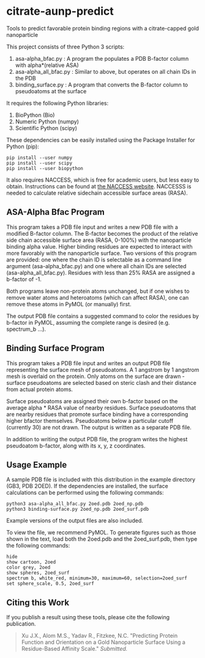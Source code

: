 # citrate-aunp-predict
Tools to predict favorable protein binding regions with a citrate-capped gold nanoparticle

This project consists of three Python 3 scripts:

1. asa-alpha_bfac.py     : A program the populates a PDB B-factor column with alpha*(relative ASA)
2. asa-alpha_all_bfac.py : Similar to above, but operates on all chain IDs in the PDB
3. binding_surface.py    : A program that converts the B-factor column to pseudoatoms at the surface

It requires the following Python libraries:

1. BioPython (Bio)
2. Numeric Python (numpy)
3. Scientific Python (scipy)

These dependencies can be easily installed using the Package Installer for Python (pip):

```
pip install --user numpy
pip install --user scipy
pip install --user biopython
```

It also requires NACCESS, which is free for academic users, but less easy to obtain. Instructions
can be found at [the NACCESS website](http://www.bioinf.manchester.ac.uk/naccess/). NACCESSS is 
needed to calculate relative sidechain accessible surface areas (RASA).

## ASA-Alpha Bfac Program

This program takes a PDB file input and writes a new PDB file with a modified B-factor column. The 
B-factor becomes the product of the relative side chain accessible surface area (RASA, 0-100%) with 
the nanoparticle binding alpha value. Higher binding residues are expected to interact with more 
favorably with the nanoparticle surface. Two versions of this program are provided: one where the
chain ID is selectable as a command line argument (asa-alpha_bfac.py) and one where all chain IDs
are selected (asa-alpha_all_bfac.py). Residues with less than 25% RASA are assigned a b-factor of -1.

Both programs leave non-protein atoms unchanged, but if one wishes to remove water atoms and
heteroatoms (which can affect RASA), one can remove these atoms in PyMOL (or manually) first.

The output PDB file contains a suggested command to color the residues by b-factor in PyMOL, 
assuming the complete range is desired (e.g. spectrum_b ...).

## Binding Surface Program

This program takes a PDB file input and writes an output PDB file representing the surface mesh
of pseudoatoms. A 1 angstrom by 1 angstrom mesh is overlaid on the protein. Only atoms on the 
surface are drawn - surface pseudoatoms are selected based on steric clash and their distance 
from actual protein atoms.

Surface pseudoatoms are assigned their own b-factor based on the average alpha * RASA value of 
nearby residues. Surface pseudoatoms that are nearby residues that promote surface binding
have a corresponding higher bfactor themselves. Pseudoatoms below a particular cutoff 
(currently 30) are not drawn. The output is written as a separate PDB file.

In addition to writing the output PDB file, the program writes the highest pseudoatom
b-factor, along with its x, y, z coordinates.

## Usage Example

A sample PDB file is included with this distribution in the example directory (GB3, PDB 2OED). 
If the dependencies are installed, the surface calculations can be performed using the 
following commands:

```
python3 asa-alpha_all_bfac.py 2oed.pdb 2oed_np.pdb
python3 binding-surface.py 2oed_np.pdb 2oed_surf.pdb
```

Example versions of the output files are also included. 

To view the file, we recommend PyMOL. To generate figures such as those shown in the text,
load both the 2oed.pdb and the 2oed_surf.pdb, then type the following commands:

```
hide
show cartoon, 2oed
color grey, 2oed
show spheres, 2oed_surf
spectrum b, white_red, minimum=30, maximum=60, selection=2oed_surf
set sphere_scale, 0.5, 2oed_surf
```

## Citing this Work

If you publish a result using these tools, please cite the following publication.

> Xu J.X., Alom M.S., Yadav R., Fitzkee, N.C. "Predicting Protein Function and Orientation 
> on a Gold Nanoparticle Surface Using a Residue-Based Affinity Scale." *Submitted.*

